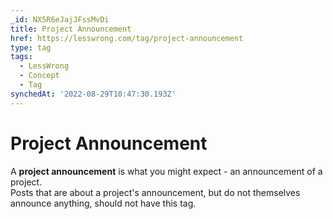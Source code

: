 ```yaml
---
_id: NX5R6eJajJFssMvDi
title: Project Announcement
href: https://lesswrong.com/tag/project-announcement
type: tag
tags:
  - LessWrong
  - Concept
  - Tag
synchedAt: '2022-08-29T10:47:30.193Z'
---
```

# Project Announcement

A **project announcement** is what you might expect - an announcement of a project.  
Posts that are about a project's announcement, but do not themselves announce anything, should not have this tag.